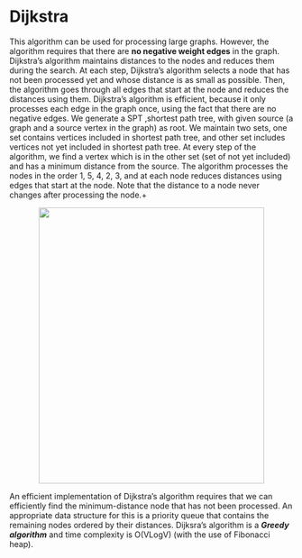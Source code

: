 # Dijkstra
This algorithm can be used for processing large graphs. However, the algorithm requires that there are **no negative weight edges** in the graph. Dijkstra’s algorithm maintains distances to the nodes and reduces them during the search. At each step, Dijkstra’s algorithm selects a node that has not been processed yet and whose distance is as small as possible. Then, the algorithm goes through all edges that start at the node and reduces the distances using them. Dijkstra’s algorithm is efficient, because it only processes each edge in the graph once, using the fact that there are no negative edges. 
We generate a SPT ,shortest path tree, with given source (a graph and a source vertex in the graph) as root. We maintain two sets, one set contains vertices included in shortest path tree, and other set includes vertices not yet included in shortest path tree. At every step of the algorithm, we find a vertex which is in the other set (set of not yet included) and has a minimum distance from the source.
The algorithm processes the nodes in the order 1, 5, 4, 2, 3, and at each node reduces distances using edges that start at the node. Note that the distance to a node never changes after processing the node.+


 <p align="center">
  <img width="400" height="490" src="https://user-images.githubusercontent.com/35730663/45238553-d190a400-b2a7-11e8-9561-5d1fd406e509.png">
</p>


An efficient implementation of Dijkstra’s algorithm requires that we can efficiently find the minimum-distance node that has not been processed. An appropriate data structure for this is a priority queue that contains the remaining nodes ordered by their distances. Dijksra’s algorithm is a ***Greedy algorithm*** and time complexity is O(VLogV) (with the use of Fibonacci heap).
